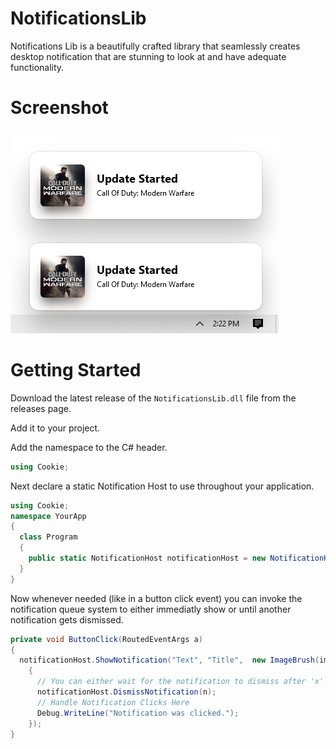 # NotificationsLib
Notifications Lib is a beautifully crafted library that seamlessly creates desktop notification that are stunning to look at and have adequate functionality.

# Screenshot
![Screenshot](https://github.com/Absence209/NotificationsLib/blob/main/Screenshot%202020-10-29%20142304.png?raw=true)

# Getting Started
Download the latest release of the `NotificationsLib.dll` file from the releases page.

Add it to your project.

Add the namespace to the C# header.
```cs
using Cookie;
```
Next declare  a static Notification Host to use throughout your application.
```cs
using Cookie;
namespace YourApp
{
  class Program
  {
    public static NotificationHost notificationHost = new NotificationHost();
  }
}
```
Now whenever needed (like in a button click event) you can invoke the notification queue system to either immediatly show or until another notification gets dismissed.
```cs
private void ButtonClick(RoutedEventArgs a)
{
  notificationHost.ShowNotification("Text", "Title",  new ImageBrush(image), (args) =>
    {
      // You can either wait for the notification to dismiss after 'x' seconds or dismiss immediatly when the notification is clicked.
      notificationHost.DismissNotification(n);
      // Handle Notification Clicks Here
      Debug.WriteLine("Notification was clicked.");
    });
}
```
